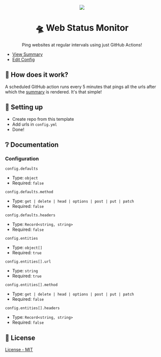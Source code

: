 <p align="center"><img src="https://github.com/zyrouge/web-status-monitor/blob/main/assets/logo.png?raw=true"></img></p>
<h1 align="center">🛸 Web Status Monitor</h1>
<p align="center">Ping websites at regular intervals using just GitHub Actions!</p>

-   [View Summary](./summary.md)
-   [Edit Config](./config.yaml)

## 🤔 How does it work?

A scheduled GitHub action runs every 5 minutes that pings all the urls after which the [summary](summary.md) is rendered. It's that simple!

## 🚀 Setting up

-   Create repo from this template
-   Add urls in `config.yml`
-   Done!

## ❔ Documentation

### Configuration

`config.defaults`

-   Type: `object`
-   Required: `false`

`config.defaults.method`

-   Type: `get | delete | head | options | post | put | patch`
-   Required: `false`

`config.defaults.headers`

-   Type: `Record<string, string>`
-   Required: `false`

`config.entities`

-   Type: `object[]`
-   Required: `true`

`config.entities[].url`

-   Type: `string`
-   Required: `true`

`config.entities[].method`

-   Type: `get | delete | head | options | post | put | patch`
-   Required: `false`

`config.entities[].headers`

-   Type: `Record<string, string>`
-   Required: `false`

## 📃 License

[License - MIT](./LICENSE)
